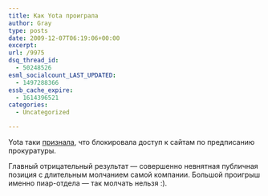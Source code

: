 ```yaml
---
title: Как Yota проиграла
author: Gray
type: posts
date: 2009-12-07T06:19:06+00:00
excerpt:
url: /9975
dsq_thread_id:
  - 50248526
esml_socialcount_LAST_UPDATED:
  - 1497288366
essb_cache_expire:
  - 1614396521
categories:
  - Uncategorized

---
```








Yota таки [признала][1], что блокировала доступ к сайтам по предписанию прокуратуры.

Главный отрицательный результат &#8212; совершенно невнятная публичная позиция с длительным молчанием самой компании. Большой проигрыш именно пиар-отдела &#8212; так молчать нельзя :).

 [1]: http://www.vedomosti.ru/newspaper/article/2009/12/07/220695